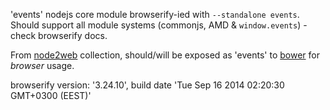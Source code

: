 'events' nodejs core module browserify-ied with `--standalone events`. Should support all module systems (commonjs, AMD & `window.events`) - check browserify docs.

From [node2web](http://github.com/anodynos/node2web) collection,
should/will be exposed as 'events' to [bower](http://bower.io) for *browser* usage.

browserify version: '3.24.10', build date 'Tue Sep 16 2014 02:20:30 GMT+0300 (EEST)'